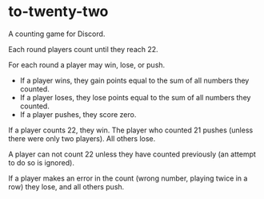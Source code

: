 # to-twenty-two

A counting game for Discord.

Each round players count until they reach 22.

For each round a player may win, lose, or push.

* If a player wins, they gain points equal to the sum of all numbers they counted.
* If a player loses, they lose points equal to the sum of all numbers they counted.
* If a player pushes, they score zero.

If a player counts 22, they win.
The player who counted 21 pushes (unless there were only two players).
All others lose.

A player can not count 22 unless they have counted previously (an attempt to do so is ignored).

If a player makes an error in the count (wrong number, playing twice in a row) they lose, and all others push.

